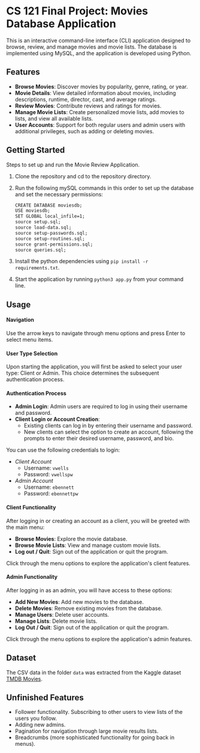 # CS 121 Final Project: Movies Database Application

This is an interactive command-line interface (CLI) application designed to browse, review, and manage movies and movie lists. The database is implemented using MySQL, and the application is developed using Python.

## Features

- **Browse Movies**: Discover movies by popularity, genre, rating, or year.
- **Movie Details**: View detailed information about movies, including descriptions, runtime, director, cast, and average ratings.
- **Review Movies**: Contribute reviews and ratings for movies.
- **Manage Movie Lists**: Create personalized movie lists, add movies to lists, and view all available lists.
- **User Accounts**: Support for both regular users and admin users with additional privileges, such as adding or deleting movies.

## Getting Started

Steps to set up and run the Movie Review Application.

1. Clone the repository and cd to the repository directory.
2. Run the following mySQL commands in this order to set up the database and set the necessary permissions:

    ```txt
    CREATE DATABASE moviesdb;
    USE moviesdb;
    SET GLOBAL local_infile=1;
    source setup.sql;
    source load-data.sql;
    source setup-passwords.sql;
    source setup-routines.sql;
    source grant-permissions.sql;
    source queries.sql;
    ```

3. Install the python dependencies using `pip install -r requirements.txt`.
4. Start the application by running `python3 app.py` from your command line.

## Usage

#### Navigation

Use the arrow keys to navigate through menu options and press Enter to select menu items.

#### User Type Selection

Upon starting the application, you will first be asked to select your user type: Client or Admin. This choice determines the subsequent authentication process.

#### Authentication Process

- **Admin Login**: Admin users are required to log in using their username and password.
- **Client Login or Account Creation**:
    - Existing clients can log in by entering their username and password.
    - New clients can select the option to create an account, following the prompts to enter their desired username, password, and bio.

You can use the following credentials to login:
- *Client Account* 
  - Username: `vwells`
  - Password: `vwellspw`
- *Admin Account* 
  - Username: `ebennett`
  - Password: `ebennettpw`


#### Client Functionality

After logging in or creating an account as a client, you will be greeted with the main menu:

- **Browse Movies**: Explore the movie database.
- **Browse Movie Lists**: View and manage custom movie lists.
- **Log out / Quit**: Sign out of the application or quit the program.

Click through the menu options to explore the application's client features.

#### Admin Functionality

After logging in as an admin, you will have access to these options:

- **Add New Movies**: Add new movies to the database.
- **Delete Movies**: Remove existing movies from the database.
- **Manage Users**: Delete user accounts.
- **Manage Lists**: Delete movie lists.
- **Log Out / Quit**: Sign out of the application or quit the program.

Click through the menu options to explore the application's admin features.


## Dataset
The CSV data in the folder `data` was extracted from the Kaggle dataset [TMDB Movies](https://www.kaggle.com/datasets/alanvourch/tmdb-movies-daily-updates).

## Unfinished Features 

- Follower functionality. Subscribing to other users to view lists of the users
you follow. 
- Adding new admins. 
- Pagination for navigation through large movie results lists.
- Breadcrumbs (more sophisticated functionality for going back in menus).
